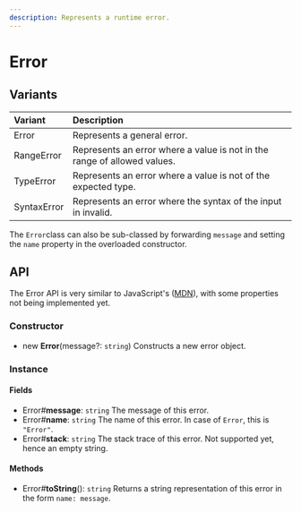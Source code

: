 ```yaml
---
description: Represents a runtime error.
---
```


# Error

## Variants

| Variant | Description |
| :--- | :--- |
| Error | Represents a general error. |
| RangeError | Represents an error where a value is not in the range of allowed values. |
| TypeError | Represents an error where a value is not of the expected type. |
| SyntaxError | Represents an error where the syntax of the input in invalid. |

The `Error`class can also be sub-classed by forwarding `message` and setting the `name` property in the overloaded constructor.

## API

The Error API is very similar to JavaScript's \([MDN](https://developer.mozilla.org/en-US/docs/Web/JavaScript/Reference/Global_Objects/Error)\), with some properties not being implemented yet.

### Constructor

* new **Error**\(message?: `string`\) Constructs a new error object.

### Instance

#### Fields

* Error\#**message**: `string` The message of this error.
* Error\#**name**: `string` The name of this error. In case of `Error`, this is `"Error"`.
* Error\#**stack**: `string` The stack trace of this error. Not supported yet, hence an empty string.

#### Methods

* Error\#**toString**\(\): `string` Returns a string representation of this error in the form `name: message`.

